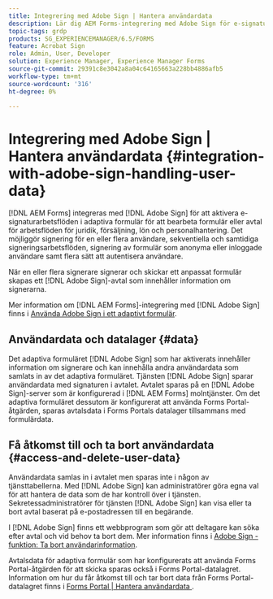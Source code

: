 ```yaml
---
title: Integrering med Adobe Sign | Hantera användardata
description: Lär dig AEM Forms-integrering med Adobe Sign för e-signaturer i anpassningsbara formulär. Det har stöd för flera signeringsalternativ för olika arbetsflöden.
topic-tags: grdp
products: SG_EXPERIENCEMANAGER/6.5/FORMS
feature: Acrobat Sign
role: Admin, User, Developer
solution: Experience Manager, Experience Manager Forms
source-git-commit: 29391c8e3042a8a04c64165663a228bb4886afb5
workflow-type: tm+mt
source-wordcount: '316'
ht-degree: 0%

---
```


# Integrering med Adobe Sign | Hantera användardata {#integration-with-adobe-sign-handling-user-data}

[!DNL AEM Forms] integreras med [!DNL  Adobe Sign] för att aktivera e-signaturarbetsflöden i adaptiva formulär för att bearbeta formulär eller avtal för arbetsflöden för juridik, försäljning, lön och personalhantering. Det möjliggör signering för en eller flera användare, sekventiella och samtidiga signeringsarbetsflöden, signering av formulär som anonyma eller inloggade användare samt flera sätt att autentisera användare.

När en eller flera signerare signerar och skickar ett anpassat formulär skapas ett [!DNL Adobe Sign]-avtal som innehåller information om signerarna.

Mer information om [!DNL AEM Forms]-integrering med [!DNL Adobe Sign] finns i [Använda Adobe Sign i ett adaptivt formulär](/help/forms/using/working-with-adobe-sign.md).

## Användardata och datalager {#data}

Det adaptiva formuläret [!DNL Adobe Sign] som har aktiverats innehåller information om signerare och kan innehålla andra användardata som samlats in av det adaptiva formuläret. Tjänsten [!DNL Adobe Sign] sparar användardata med signaturen i avtalet. Avtalet sparas på en [!DNL Adobe Sign]-server som är konfigurerad i [!DNL AEM Forms] molntjänster. Om det adaptiva formuläret dessutom är konfigurerat att använda Forms Portal-åtgärden, sparas avtalsdata i Forms Portals datalager tillsammans med formulärdata.

## Få åtkomst till och ta bort användardata {#access-and-delete-user-data}

Användardata samlas in i avtalet men sparas inte i någon av tjänsttabellerna. Med [!DNL Adobe Sign] kan administratörer göra egna val för att hantera de data som de har kontroll över i tjänsten. Sekretessadministratörer för tjänsten [!DNL Adobe Sign] kan visa eller ta bort avtal baserat på e-postadressen till en begärande.

I [!DNL Adobe Sign] finns ett webbprogram som gör att deltagare kan söka efter avtal och vid behov ta bort dem. Mer information finns i [Adobe Sign - funktion: Ta bort användarinformation](https://helpx.adobe.com/sign/help/adobesign_gdpr_user_deletion.html).

Avtalsdata för adaptiva formulär som har konfigurerats att använda Forms Portal-åtgärden för att skicka sparas också i Forms Portal-datalagret. Information om hur du får åtkomst till och tar bort data från Forms Portal-datalagret finns i [Forms Portal | Hantera användardata ](/help/forms/using/forms-portal-handling-user-data.md).
